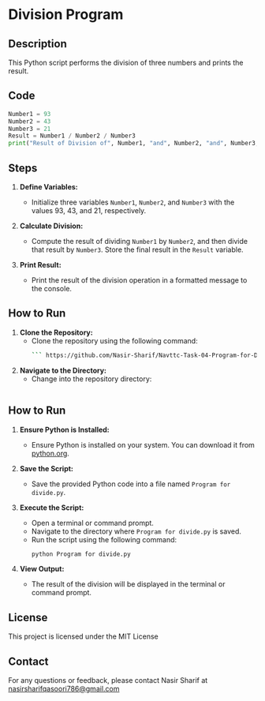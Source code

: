 # Division Program

## Description

This Python script performs the division of three numbers and prints the result.

## Code

```python
Number1 = 93
Number2 = 43
Number3 = 21
Result = Number1 / Number2 / Number3
print("Result of Division of", Number1, "and", Number2, "and", Number3, "is", Result)
```

## Steps

1. **Define Variables:**
   - Initialize three variables `Number1`, `Number2`, and `Number3` with the values 93, 43, and 21, respectively.

2. **Calculate Division:**
   - Compute the result of dividing `Number1` by `Number2`, and then divide that result by `Number3`. Store the final result in the `Result` variable.

3. **Print Result:**
   - Print the result of the division operation in a formatted message to the console.


## How to Run

1. **Clone the Repository:**
   - Clone the repository using the following command:
     ```bash  
     ``` https://github.com/Nasir-Sharif/Navttc-Task-04-Program-for-Divide.git  

2. **Navigate to the Directory:**
   - Change into the repository directory:
     ```bash

## How to Run

1. **Ensure Python is Installed:**
   - Ensure Python is installed on your system. You can download it from [python.org](https://www.python.org/downloads/).

2. **Save the Script:**
   - Save the provided Python code into a file named `Program for divide.py`.

3. **Execute the Script:**
   - Open a terminal or command prompt.
   - Navigate to the directory where `Program for divide.py` is saved.
   - Run the script using the following command:
     ```bash
     python Program for divide.py
     ```

4. **View Output:**
   - The result of the division will be displayed in the terminal or command prompt.

## License

This project is licensed under the MIT License 

## Contact

For any questions or feedback, please contact Nasir Sharif at nasirsharifqasoori786@gmail.com
```
